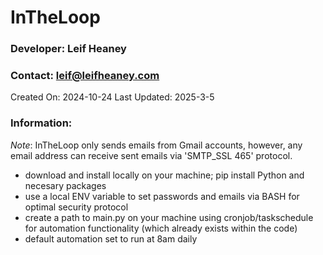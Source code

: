 # InTheLoop

### Developer: Leif Heaney
### Contact: leif@leifheaney.com
Created On: 2024-10-24
Last Updated: 2025-3-5

### Information:

*Note*: InTheLoop only sends emails from Gmail accounts, however, any email address can receive sent emails via 'SMTP_SSL 465' protocol.

- download and install locally on your machine; pip install Python and necesary packages
- use a local ENV variable to set passwords and emails via BASH for optimal security protocol
- create a path to main.py on your machine using cronjob/taskschedule for automation functionality (which already exists within the code)
- default automation set to run at 8am daily

